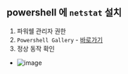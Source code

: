 ## powershell 에 `netstat` 설치
1. 파워쉘 관리자 권한 
2. `Powershell Gallery` - [바로가기](https://www.powershellgallery.com/packages/Get-NetStat/1.5.1)
3. 정상 동작 확인
  - ![image](https://user-images.githubusercontent.com/61215550/209291949-0ddd6db7-42e5-47f1-bfc7-898d0b78d46d.png)
